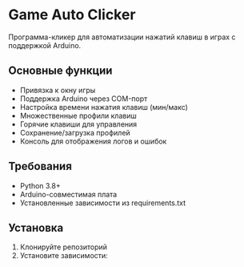 # Game Auto Clicker

Программа-кликер для автоматизации нажатий клавиш в играх с поддержкой Arduino.

## Основные функции

- Привязка к окну игры
- Поддержка Arduino через COM-порт
- Настройка времени нажатия клавиш (мин/макс)
- Множественные профили клавиш
- Горячие клавиши для управления
- Сохранение/загрузка профилей
- Консоль для отображения логов и ошибок

## Требования

- Python 3.8+
- Arduino-совместимая плата
- Установленные зависимости из requirements.txt

## Установка

1. Клонируйте репозиторий
2. Установите зависимости: 